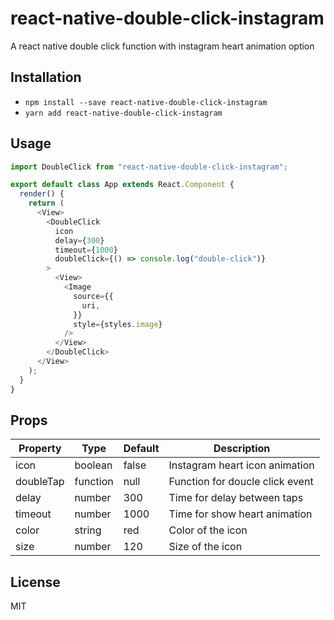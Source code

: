 # react-native-double-click-instagram

A react native double click function with instagram heart animation option

## Installation

- `npm install --save react-native-double-click-instagram`
- `yarn add react-native-double-click-instagram`

## Usage

```js
import DoubleClick from "react-native-double-click-instagram";

export default class App extends React.Component {
  render() {
    return (
      <View>
        <DoubleClick
          icon
          delay={300}
          timeout={1000}
          doubleClick={() => console.log("double-click")}
        >
          <View>
            <Image
              source={{
                uri,
              }}
              style={styles.image}
            />
          </View>
        </DoubleClick>
      </View>
    );
  }
}
```

## Props

| Property  | Type     | Default | Description                     |
| --------- | -------- | ------- | ------------------------------- |
| icon      | boolean  | false   | Instagram heart icon animation  |
| doubleTap | function | null    | Function for doucle click event |
| delay     | number   | 300     | Time for delay between taps     |
| timeout   | number   | 1000    | Time for show heart animation   |
| color     | string   | red     | Color of the icon               |
| size      | number   | 120     | Size of the icon                |

## License

MIT
